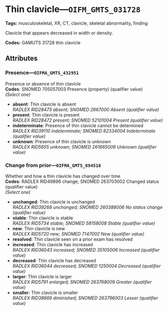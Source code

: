 # Thin clavicle—`OIFM_GMTS_031728`

**Tags:** musculoskeletal, XR, CT, clavicle, skeletal abnormality, finding

Clavicle that appears decreased in width or density.

**Codes:** GAMUTS 31728 thin clavicle

## Attributes

### Presence—`OIFMA_GMTS_432951`

Presence or absence of thin clavicle  
**Codes**: SNOMED 705057003 Presence (property) (qualifier value)  
*(Select one)*

- **absent**: Thin clavicle is absent  
_RADLEX RID28473 absent; SNOMED 2667000 Absent (qualifier value)_
- **present**: Thin clavicle is present  
_RADLEX RID28472 present; SNOMED 52101004 Present (qualifier value)_
- **indeterminate**: Presence of thin clavicle cannot be determined  
_RADLEX RID39110 indeterminate; SNOMED 82334004 Indeterminate (qualifier value)_
- **unknown**: Presence of thin clavicle is unknown  
_RADLEX RID5655 unknown; SNOMED 261665006 Unknown (qualifier value)_

### Change from prior—`OIFMA_GMTS_694516`

Whether and how a thin clavicle has changed over time  
**Codes**: RADLEX RID49896 change; SNOMED 263703002 Changed status (qualifier value)  
*(Select one)*

- **unchanged**: Thin clavicle is unchanged  
_RADLEX RID39268 unchanged; SNOMED 260388006 No status change (qualifier value)_
- **stable**: Thin clavicle is stable  
_RADLEX RID5734 stable; SNOMED 58158008 Stable (qualifier value)_
- **new**: Thin clavicle is new  
_RADLEX RID5720 new; SNOMED 7147002 New (qualifier value)_
- **resolved**: Thin clavicle seen on a prior exam has resolved  
- **increased**: Thin clavicle has increased  
_RADLEX RID36043 increased; SNOMED 35105006 Increased (qualifier value)_
- **decreased**: Thin clavicle has decreased  
_RADLEX RID36044 decreased; SNOMED 1250004 Decreased (qualifier value)_
- **larger**: Thin clavicle is larger  
_RADLEX RID5791 enlarged; SNOMED 263768009 Greater (qualifier value)_
- **smaller**: Thin clavicle is smaller  
_RADLEX RID38669 diminished; SNOMED 263796003 Lesser (qualifier value)_